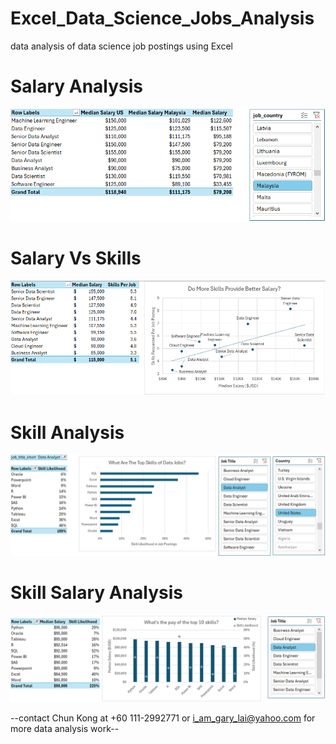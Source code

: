 # Excel_Data_Science_Jobs_Analysis
data analysis of data science job postings using Excel

# Salary Analysis
![salary_analysis](image/salary_analysis.png)

# Salary Vs Skills
![salary_vs_skills](image/salary_vs_skills.png)

# Skill Analysis
![skill_job_analysis](image/skill_job_analysis.png)

# Skill Salary Analysis
![skill_salary_analysis](image/skill_salary_analysis.png)

--contact Chun Kong at +60 111-2992771 or i_am_gary_lai@yahoo.com for more data analysis work--
